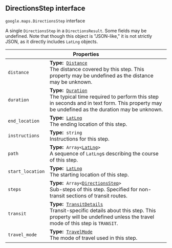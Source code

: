 <h2 id="DirectionsStep"> DirectionsStep interface </h2><p>
<code><span itemprop="path">google.maps</span>.<span itemprop="name">DirectionsStep</span></code>
interface
</p><p>A single <code>DirectionsStep</code> in a <code>DirectionsResult</code>. Some fields may be undefined. Note that though this object is "JSON-like," it is not strictly JSON, as it directly includes <code>LatLng</code> objects.</p><div class="devsite-table-wrapper"><table class="properties responsive" summary="interface DirectionsStep - Properties">
<thead>
<tr><th colspan="2">Properties</th>
</tr></thead>
<tbody>
<tr id="DirectionsStep.distance">
<td><code><span>distance</span></code></td>
<td><div><strong>Type:</strong>&nbsp; <code><a href="https://github.com/amenadiel/google-maps-documentation/blob/master/docs/Distance.md">Distance</a></code></div>
<div class="desc">The distance covered by this step. This property may be undefined as the distance may be unknown.</div></td>
</tr>
<tr id="DirectionsStep.duration">
<td><code><span>duration</span></code></td>
<td><div><strong>Type:</strong>&nbsp; <code><a href="https://github.com/amenadiel/google-maps-documentation/blob/master/docs/Duration.md">Duration</a></code></div>
<div class="desc">The typical time required to perform this step in seconds and in text form. This property may be undefined as the duration may be unknown.</div></td>
</tr>
<tr id="DirectionsStep.end_location">
<td><code><span>end_location</span></code></td>
<td><div><strong>Type:</strong>&nbsp; <code><a href="https://github.com/amenadiel/google-maps-documentation/blob/master/docs/LatLng.md">LatLng</a></code></div>
<div class="desc">The ending location of this step.</div></td>
</tr>
<tr id="DirectionsStep.instructions">
<td><code><span>instructions</span></code></td>
<td><div><strong>Type:</strong>&nbsp; <code>string</code></div>
<div class="desc">Instructions for this step.</div></td>
</tr>
<tr id="DirectionsStep.path">
<td><code><span>path</span></code></td>
<td><div><strong>Type:</strong>&nbsp; <code>Array&lt;<a href="https://github.com/amenadiel/google-maps-documentation/blob/master/docs/LatLng.md">LatLng</a>&gt;</code></div>
<div class="desc">A sequence of <code>LatLng</code>s describing the course of this step.</div></td>
</tr>
<tr id="DirectionsStep.start_location">
<td><code><span>start_location</span></code></td>
<td><div><strong>Type:</strong>&nbsp; <code><a href="https://github.com/amenadiel/google-maps-documentation/blob/master/docs/LatLng.md">LatLng</a></code></div>
<div class="desc">The starting location of this step.</div></td>
</tr>
<tr id="DirectionsStep.steps">
<td><code><span>steps</span></code></td>
<td><div><strong>Type:</strong>&nbsp; <code>Array&lt;<a href="https://github.com/amenadiel/google-maps-documentation/blob/master/docs/DirectionsStep.md">DirectionsStep</a>&gt;</code></div>
<div class="desc">Sub-steps of this step. Specified for non-transit sections of transit routes.</div></td>
</tr>
<tr id="DirectionsStep.transit">
<td><code><span>transit</span></code></td>
<td><div><strong>Type:</strong>&nbsp; <code><a href="https://github.com/amenadiel/google-maps-documentation/blob/master/docs/TransitDetails.md">TransitDetails</a></code></div>
<div class="desc">Transit-specific details about this step. This property will be undefined unless the travel mode of this step is <code>TRANSIT</code>.</div></td>
</tr>
<tr id="DirectionsStep.travel_mode">
<td><code><span>travel_mode</span></code></td>
<td><div><strong>Type:</strong>&nbsp; <code><a href="https://github.com/amenadiel/google-maps-documentation/blob/master/docs/TravelMode.md">TravelMode</a></code></div>
<div class="desc">The mode of travel used in this step.</div></td>
</tr>
</tbody>
</table></div>